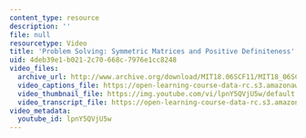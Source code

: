 ```yaml
---
content_type: resource
description: ''
file: null
resourcetype: Video
title: 'Problem Solving: Symmetric Matrices and Positive Definiteness'
uid: 4deb39e1-b021-2c70-668c-7976e1cc8248
video_files:
  archive_url: http://www.archive.org/download/MIT18.06SCF11/MIT18_06SC_110711_D1_300k.mp4
  video_captions_file: https://open-learning-course-data-rc.s3.amazonaws.com/18-06sc-linear-algebra-fall-2011/6ac0e17f69005b57bfc247b9c49f2685_lpnY5QVjU5w.vtt
  video_thumbnail_file: https://img.youtube.com/vi/lpnY5QVjU5w/default.jpg
  video_transcript_file: https://open-learning-course-data-rc.s3.amazonaws.com/18-06sc-linear-algebra-fall-2011/b383d7a883d770987459b09e9c7976a8_lpnY5QVjU5w.pdf
video_metadata:
  youtube_id: lpnY5QVjU5w
---
```

